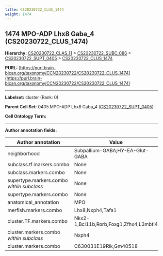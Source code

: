```yaml
---
title: CS20230722_CLUS_1474
weight: 1474
---
```

## 1474 MPO-ADP Lhx8 Gaba_4 (CS20230722_CLUS_1474)
<b>Hierarchy: </b>
[CS20230722_CLAS_11](../CS20230722_CLAS_11) >
[CS20230722_SUBC_086](../CS20230722_SUBC_086) >
[CS20230722_SUPT_0405](../CS20230722_SUPT_0405) >
[CS20230722_CLUS_1474](../CS20230722_CLUS_1474)

**PURL:** [https://purl.brain-bican.org/taxonomy/CCN20230722/CS20230722_CLUS_1474](https://purl.brain-bican.org/taxonomy/CCN20230722/CS20230722_CLUS_1474)

---


**Labelset:** cluster (Rank: 0)

**Parent Cell Set:** 0405 MPO-ADP Lhx8 Gaba_4 ([CS20230722_SUPT_0405](../CS20230722_SUPT_0405))



**Cell Ontology Term:** 

[MARKER GENES.]: #


---

[TRANSFERRED ANNOTATIONS.]: #


[AUTHOR ANNOTATION FIELDS.]: #


**Author annotation fields:**

| Author annotation | Value |
|-------------------|-------|
|neighborhood|Subpallium-GABA;HY-EA-Glut-GABA|
|subclass.tf.markers.combo|None|
|subclass.markers.combo|None|
|supertype.markers.combo _within subclass_|None|
|supertype.markers.combo|None|
|anatomical_annotation|MPO|
|merfish.markers.combo|Lhx8,Nxph4,Tafa1|
|cluster.TF.markers.combo|Nkx2-1,Bcl11b,Rorb,Foxg1,Zfhx4,L3mbtl4|
|cluster.markers.combo _within subclass_|Nxph4|
|cluster.markers.combo|C630031E19Rik,Gm40518|
